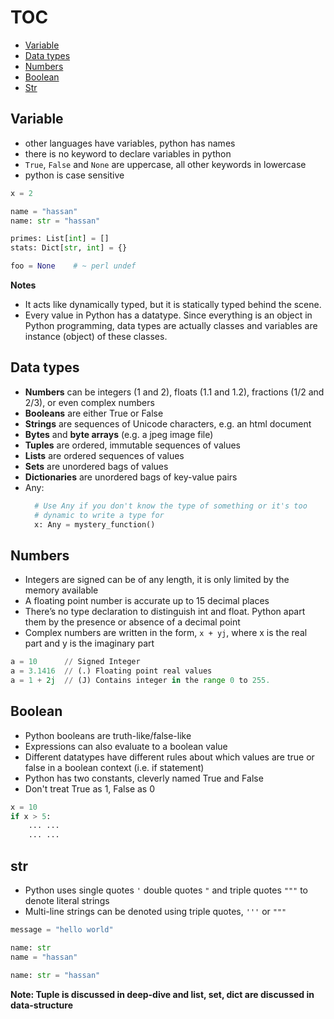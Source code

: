 # TOC
* [Variable](/data_types_and_variables.md#variable)
* [Data types](/data_types_and_variables.md#data-types)
* [Numbers](/data_types_and_variables.md#numbers)
* [Boolean](/data_types_and_variables.md#boolean)
* [Str](/data_types_and_variables.md#str)

## Variable
* other languages have variables, python has names
* there is no keyword to declare variables in python
* `True`, `False` and `None` are uppercase, all other keywords in lowercase
* python is case sensitive

```python
x = 2

name = "hassan"
name: str = "hassan"

primes: List[int] = []
stats: Dict[str, int] = {}

foo = None    # ~ perl undef
```
**Notes**    
* It acts like dynamically typed, but it is statically typed behind the scene.
* Every value in Python has a datatype. Since everything is an object in Python programming, data types are actually classes and variables are instance (object) of these classes.

## Data types
* **Numbers** can be integers (1 and 2), floats (1.1 and 1.2), fractions (1/2 and 2/3), or even complex numbers
* **Booleans** are either True or False
* **Strings** are sequences of Unicode characters, e.g. an html document
* **Bytes** and **byte arrays** (e.g. a jpeg image file)
* **Tuples** are ordered, immutable sequences of values
* **Lists** are ordered sequences of values
* **Sets** are unordered bags of values
* **Dictionaries** are unordered bags of key-value pairs
* Any:
  ```python
    # Use Any if you don't know the type of something or it's too
    # dynamic to write a type for
    x: Any = mystery_function()
  ```

## Numbers
* Integers are signed can be of any length, it is only limited by the memory available
* A floating point number is accurate up to 15 decimal places
* There’s no type declaration to distinguish int and float. Python apart them by the presence or absence of a decimal point
* Complex numbers are written in the form, `x + yj`, where x is the real part and y is the imaginary part
```python
a = 10      // Signed Integer
a = 3.1416  // (.) Floating point real values
a = 1 + 2j  // (J) Contains integer in the range 0 to 255.
```

## Boolean
* Python booleans are truth-like/false-like
* Expressions can also evaluate to a boolean value
* Different datatypes have different rules about which values are true or false in a boolean context (i.e. if statement)
* Python has two constants, cleverly named True and False
* Don't treat True as 1, False as 0
```python
x = 10
if x > 5:
    ... ...
    ... ...
```

## str
* Python uses single quotes `'` double quotes `"` and triple quotes `"""` to denote literal strings
* Multi-line strings can be denoted using triple quotes, `'''` or `"""`
```python
message = "hello world"

name: str
name = "hassan"

name: str = "hassan"
```

**Note: Tuple is discussed in deep-dive and list, set, dict are discussed in data-structure**
